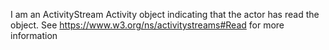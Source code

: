 I am an ActivityStream Activity object indicating that the actor has read the object. See https://www.w3.org/ns/activitystreams#Read for more information